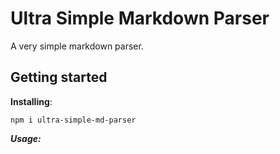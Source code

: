 # Ultra Simple Markdown Parser

A very simple markdown parser.

## Getting started

**Installing**:

```shell
npm i ultra-simple-md-parser
```

***Usage:***

